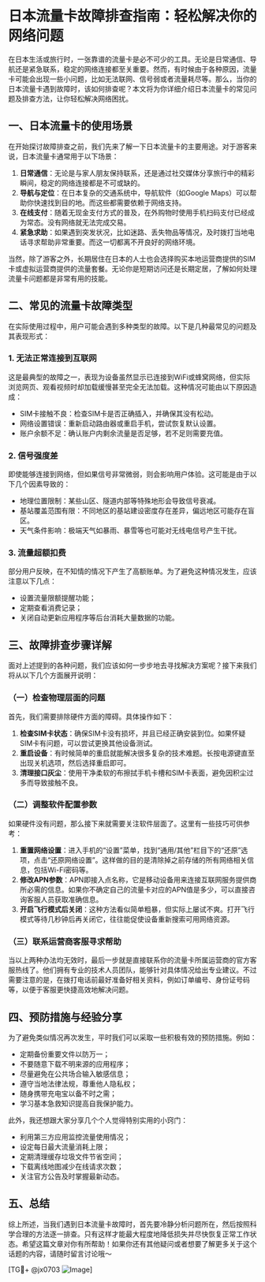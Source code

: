 # 日本流量卡故障排查指南：轻松解决你的网络问题

在日本生活或旅行时，一张靠谱的流量卡是必不可少的工具。无论是日常通信、导航还是紧急联系，稳定的网络连接都至关重要。然而，有时候由于各种原因，流量卡可能会出现一些小问题，比如无法联网、信号弱或者流量耗尽等。那么，当你的日本流量卡遇到故障时，该如何排查呢？本文将为你详细介绍日本流量卡的常见问题及排查方法，让你轻松解决网络困扰。

## 一、日本流量卡的使用场景

在开始探讨故障排查之前，我们先来了解一下日本流量卡的主要用途。对于游客来说，日本流量卡通常用于以下场景：

1. **日常通信**：无论是与家人朋友保持联系，还是通过社交媒体分享旅行中的精彩瞬间，稳定的网络连接都是不可或缺的。
2. **导航与定位**：在日本复杂的交通系统中，导航软件（如Google Maps）可以帮助你快速找到目的地。而这些都需要依赖于网络支持。
3. **在线支付**：随着无现金支付方式的普及，在外购物时使用手机扫码支付已经成为常态。没有网络就无法完成交易。
4. **紧急求助**：如果遇到突发状况，比如迷路、丢失物品等情况，及时拨打当地电话寻求帮助非常重要。而这一切都离不开良好的网络环境。

当然，除了游客之外，长期居住在日本的人士也会选择购买本地运营商提供的SIM卡或虚拟运营商提供的流量套餐。无论你是短期访问还是长期定居，了解如何处理流量卡问题都是非常有用的技能。

## 二、常见的流量卡故障类型

在实际使用过程中，用户可能会遇到多种类型的故障。以下是几种最常见的问题及其表现形式：

### 1. 无法正常连接到互联网
这是最典型的故障之一，表现为设备虽然显示已连接到WiFi或蜂窝网络，但实际浏览网页、观看视频时却加载缓慢甚至完全无法加载。这种情况可能由以下原因造成：
- SIM卡接触不良：检查SIM卡是否正确插入，并确保其没有松动。
- 网络设置错误：重新启动路由器或重启手机，尝试恢复默认设置。
- 账户余额不足：确认账户内剩余流量是否足够，若不足则需要充值。

### 2. 信号强度差
即使能够连接到网络，但如果信号非常微弱，则会影响用户体验。这可能是由于以下几个因素导致的：
- 地理位置限制：某些山区、隧道内部等特殊地形会导致信号衰减。
- 基站覆盖范围有限：不同地区的基站建设密度存在差异，偏远地区可能存在盲区。
- 天气条件影响：极端天气如暴雨、暴雪等也可能对无线电信号产生干扰。

### 3. 流量超额扣费
部分用户反映，在不知情的情况下产生了高额账单。为了避免这种情况发生，应该注意以下几点：
- 设置流量限额提醒功能；
- 定期查看消费记录；
- 关闭自动更新应用程序等后台消耗大量数据的功能。

## 三、故障排查步骤详解

面对上述提到的各种问题，我们应该如何一步步地去寻找解决方案呢？接下来我们将从以下几个方面展开说明：

### （一）检查物理层面的问题
首先，我们需要排除硬件方面的障碍。具体操作如下：
1. **检查SIM卡状态**：确保SIM卡没有损坏，并且已经正确安装到位。如果怀疑SIM卡有问题，可以尝试更换其他设备测试。
2. **重启设备**：有时候简单的重启就能解决很多复杂的技术难题。长按电源键直至出现关机选项，然后选择重启即可。
3. **清理接口灰尘**：使用干净柔软的布擦拭手机卡槽和SIM卡表面，避免因积尘过多而导致接触不良。

### （二）调整软件配置参数
如果硬件没有问题，那么接下来就需要关注软件层面了。这里有一些技巧可供参考：
1. **重置网络设置**：进入手机的“设置”菜单，找到“通用/其他”栏目下的“还原”选项，点击“还原网络设置”。这样做的目的是清除掉之前存储的所有网络相关信息，包括Wi-Fi密码等。
2. **修改APN参数**：APN即接入点名称，它是移动设备用来连接互联网服务提供商所必需的信息。如果你不确定自己的流量卡对应的APN值是多少，可以直接咨询客服人员获取准确信息。
3. **开启飞行模式后关闭**：这种方法看似简单粗暴，但实际上屡试不爽。打开飞行模式等待几秒钟后再关闭它，往往能促使设备重新搜索可用网络资源。

### （三）联系运营商客服寻求帮助
当以上两种办法均无效时，最后一步就是直接联系你的流量卡所属运营商的官方客服热线了。他们拥有专业的技术人员团队，能够针对具体情况给出专业建议。不过需要注意的是，在拨打电话前最好准备好相关资料，例如订单编号、身份证号码等，以便于客服更快捷高效地解决问题。

## 四、预防措施与经验分享

为了避免类似情况再次发生，平时我们可以采取一些积极有效的预防措施。例如：
- 定期备份重要文件以防万一；
- 不要随意下载不明来源的应用程序；
- 尽量避免在公共场合输入敏感信息；
- 遵守当地法律法规，尊重他人隐私权；
- 随身携带充电宝以备不时之需；
- 学习基本急救知识提高自我保护能力。

此外，我还想跟大家分享几个个人觉得特别实用的小窍门：
- 利用第三方应用监控流量使用情况；
- 设定每日最大流量消耗上限；
- 定期清理缓存垃圾文件节省空间；
- 下载离线地图减少在线请求次数；
- 关注官方公告及时掌握最新动态。

## 五、总结

综上所述，当我们遇到日本流量卡故障时，首先要冷静分析问题所在，然后按照科学合理的方法逐一排查。只有这样才能最大程度地降低损失并尽快恢复正常工作状态。希望这篇文章对你有所帮助！如果你还有其他疑问或者想要了解更多关于这个话题的内容，请随时留言讨论哦～

[TG💪+ @jx0703 ![Image](https://github.com/user-attachments/assets/dbca1d08-cadb-493c-b0ec-ad6f7a83f270)]